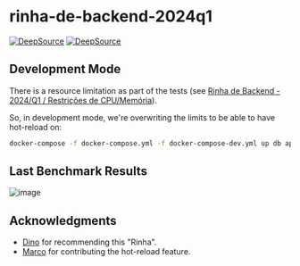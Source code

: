 # rinha-de-backend-2024q1

[![DeepSource](https://app.deepsource.com/gh/lmtani/rinha-2024-q1-code.svg/?label=active+issues&show_trend=true&token=oaZwqcM0_ISSxJOb8jG6RvwX)](https://app.deepsource.com/gh/lmtani/rinha-2024-q1-code/)
[![DeepSource](https://app.deepsource.com/gh/lmtani/rinha-2024-q1-code.svg/?label=code+coverage&show_trend=true&token=oaZwqcM0_ISSxJOb8jG6RvwX)](https://app.deepsource.com/gh/lmtani/rinha-2024-q1-code/)

## Development Mode

There is a resource limitation as part of the tests (see [Rinha de Backend - 2024/Q1 / Restrições de CPU/Memória](https://github.com/zanfranceschi/rinha-de-backend-2024-q1?tab=readme-ov-file#restri%C3%A7%C3%B5es-de-cpumem%C3%B3ria)).

So, in development mode, we're overwriting the limits to be able to have hot-reload on:
```sh
docker-compose -f docker-compose.yml -f docker-compose-dev.yml up db api01
```

## Last Benchmark Results

![image](https://github.com/lmtani/rinha-2024-q1-code/assets/12699242/1ada1208-2885-4946-89f4-4a8fbc07b834)


## Acknowledgments

- [Dino](https://github.com/chipytux) for recommending this "Rinha".
- [Marco](https://github.com/marcosinger) for contributing the hot-reload feature.
